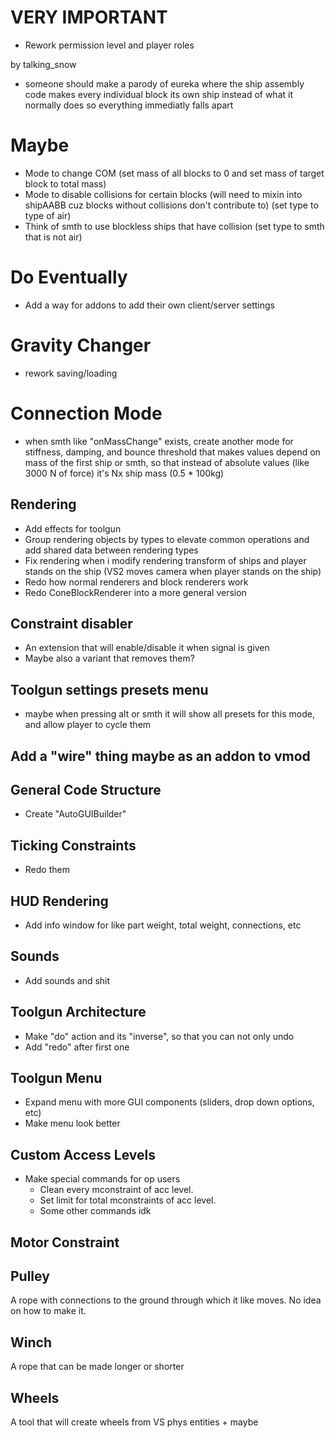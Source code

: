# VERY IMPORTANT

* Rework permission level and player roles

by talking_snow
* someone should make a parody of eureka where the ship assembly code makes every individual block  its own ship instead of what it normally does so everything immediatly falls apart

# Maybe

* Mode to change COM (set mass of all blocks to 0 and set mass of target block to total mass)
* Mode to disable collisions for certain blocks (will need to mixin into shipAABB cuz blocks without collisions don't contribute to) (set type to type of air)
* Think of smth to use blockless ships that have collision (set type to smth that is not air)

# Do Eventually

* Add a way for addons to add their own client/server settings

# Gravity Changer
* rework saving/loading

# Connection Mode
* when smth like "onMassChange" exists, create another mode for stiffness, damping, and bounce threshold that makes values depend on mass of the first ship or smth, so that instead of absolute values (like 3000 N of force) it's Nx ship mass (0.5 * 100kg)

## Rendering
* Add effects for toolgun
* Group rendering objects by types to elevate common operations and add shared data between rendering types
* Fix rendering when i modify rendering transform of ships and player stands on the ship (VS2 moves camera when player stands on the ship) 
* Redo how normal renderers and block renderers work
* Redo ConeBlockRenderer into a more general version

## Constraint disabler
* An extension that will enable/disable it when signal is given
* Maybe also a variant that removes them?

## Toolgun settings presets menu
* maybe when pressing alt or smth it will show all presets for this mode, and allow player to cycle them

## Add a "wire" thing maybe as an addon to vmod

## General Code Structure
* Create "AutoGUIBuilder"

## Ticking Constraints
* Redo them

## HUD Rendering
* Add info window for like part weight, total weight, connections, etc

## Sounds
* Add sounds and shit

## Toolgun Architecture 
* Make "do" action and its "inverse", so that you can not only undo
* Add "redo" after first one

## Toolgun Menu
* Expand menu with more GUI components (sliders, drop down options, etc)
* Make menu look better

## Custom Access Levels
* Make special commands for op users
    * Clean every mconstraint of acc level.
    * Set limit for total mconstraints of acc level.
    * Some other commands idk

## Motor Constraint

## Pulley
A rope with connections to the ground through which it like moves. No idea on how to make it.

## Winch
A rope that can be made longer or shorter

## Wheels
A tool that will create wheels from VS phys entities + maybe 